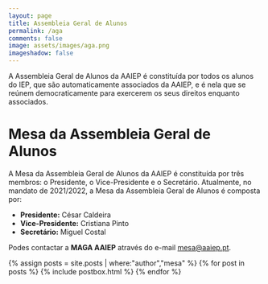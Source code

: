 ```yaml
---
layout: page
title: Assembleia Geral de Alunos
permalink: /aga
comments: false
image: assets/images/aga.png
imageshadow: false
---
```

A Assembleia Geral de Alunos da AAIEP é constituída por todos os alunos do IEP, que são automaticamente associados da AAIEP, e é nela que se reúnem democraticamente para exercerem os seus direitos enquanto associados.

# Mesa da Assembleia Geral de Alunos

A Mesa da Assembleia Geral de Alunos da AAIEP é constituída por três membros: o Presidente, o Vice-Presidente e o Secretário. Atualmente, no mandato de 2021/2022, a Mesa da Assembleia Geral de Alunos é composta por:

* **Presidente:** César Caldeira
* **Vice-Presidente:** Cristiana Pinto
* **Secretário:** Miguel Costal

Podes contactar a **MAGA AAIEP** através do e-mail [mesa@aaiep.pt](mailto:mesa@aaiep.pt).

{% assign posts = site.posts | where:"author","mesa" %}
{% for post in posts %}
  {% include postbox.html %}
{% endfor %}
